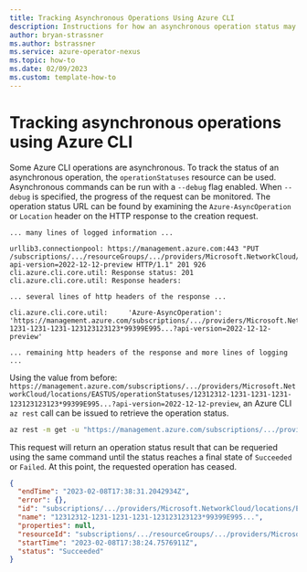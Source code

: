 ```yaml
---
title: Tracking Asynchronous Operations Using Azure CLI
description: Instructions for how an asynchronous operation status may be discovered, tracked, and used to determine completion.
author: bryan-strassner
ms.author: bstrassner
ms.service: azure-operator-nexus
ms.topic: how-to
ms.date: 02/09/2023
ms.custom: template-how-to
---
```


# Tracking asynchronous operations using Azure CLI

Some Azure CLI operations are asynchronous. To track the status of an asynchronous operation, the `operationStatuses` resource can be used. Asynchronous commands can be run with a `--debug` flag enabled. When `--debug` is specified, the progress of the request can be monitored. The operation status URL can be found by examining the `Azure-AsyncOperation` or `Location` header on the HTTP response to the creation request.

```output
... many lines of logged information ...

urllib3.connectionpool: https://management.azure.com:443 "PUT /subscriptions/.../resourceGroups/.../providers/Microsoft.NetworkCloud/clusters/.../metricsConfigurations/default?api-version=2022-12-12-preview HTTP/1.1" 201 926
cli.azure.cli.core.util: Response status: 201
cli.azure.cli.core.util: Response headers:

... several lines of http headers of the response ...

cli.azure.cli.core.util:     'Azure-AsyncOperation': 'https://management.azure.com/subscriptions/.../providers/Microsoft.NetworkCloud/locations/EASTUS/operationStatuses/12312312-1231-1231-1231-123123123123*99399E995...?api-version=2022-12-12-preview'

... remaining http headers of the response and more lines of logging ...
```

Using the value from before:
`https://management.azure.com/subscriptions/.../providers/Microsoft.NetworkCloud/locations/EASTUS/operationStatuses/12312312-1231-1231-1231-123123123123*99399E995...?api-version=2022-12-12-preview`, an Azure CLI `az rest` call can be issued to retrieve the operation status.

```sh
az rest -m get -u "https://management.azure.com/subscriptions/.../providers/Microsoft.NetworkCloud/locations/EASTUS/operationStatuses/12312312-1231-1231-1231-123123123123*99399E995...?api-version=2022-12-12-preview"
```

This request will return an operation status result that can be requeried using the same command until the status reaches a final state of `Succeeded` or `Failed`. At this point, the requested operation has ceased.

```json
{
  "endTime": "2023-02-08T17:38:31.2042934Z",
  "error": {},
  "id": "subscriptions/.../providers/Microsoft.NetworkCloud/locations/EASTUS/operationStatuses/12312312-1231-1231-1231-123123123123*99399E995...?api-version=2022-12-12-preview",
  "name": "12312312-1231-1231-1231-123123123123*99399E995...",
  "properties": null,
  "resourceId": "subscriptions/.../resourceGroups/.../providers/Microsoft.NetworkCloud/clusters/.../metricsConfigurations/default?api-version=2022-12-12-preview",
  "startTime": "2023-02-08T17:38:24.7576911Z",
  "status": "Succeeded"
}
```
